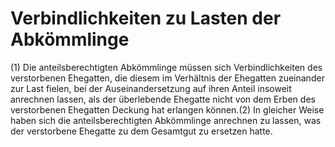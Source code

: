 # Verbindlichkeiten zu Lasten der Abkömmlinge

(1) Die anteilsberechtigten Abkömmlinge müssen sich Verbindlichkeiten des verstorbenen Ehegatten, die diesem im Verhältnis der Ehegatten zueinander zur Last fielen, bei der Auseinandersetzung auf ihren Anteil insoweit anrechnen lassen, als der überlebende Ehegatte nicht von dem Erben des verstorbenen Ehegatten Deckung hat erlangen können.(2) In gleicher Weise haben sich die anteilsberechtigten Abkömmlinge anrechnen zu lassen, was der verstorbene Ehegatte zu dem Gesamtgut zu ersetzen hatte. 

